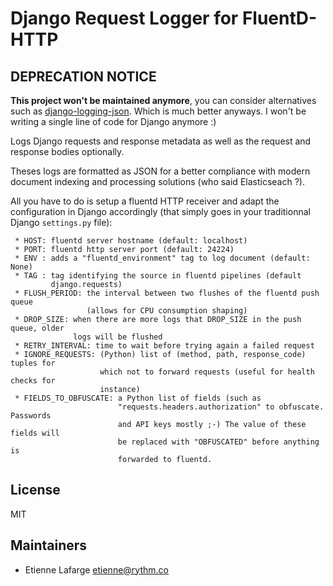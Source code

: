 Django Request Logger for FluentD-HTTP
======================================

DEPRECATION NOTICE
------------------

**This project won't be maintained anymore**, you can consider alternatives such
as [django-logging-json](https://github.com/cipriantarta/django-logging). Which
is much better anyways. I won't be writing a single line of code for Django
anymore :)

Logs Django requests and response metadata as well as the request and response
bodies optionally.

Theses logs are formatted as JSON for a better compliance with modern document
indexing and processing solutions (who said Elasticseach ?).

All you have to do is setup a fluentd HTTP receiver and adapt the configuration
in Django accordingly (that simply goes in your traditionnal Django
`settings.py` file):

```shell
 * HOST: fluentd server hostname (default: localhost)
 * PORT: fluentd http server port (default: 24224)
 * ENV : adds a "fluentd_environment" tag to log document (default: None)
 * TAG : tag identifying the source in fluentd pipelines (default
         django.requests)
 * FLUSH_PERIOD: the interval between two flushes of the fluentd push queue
                 (allows for CPU consumption shaping)
 * DROP_SIZE: when there are more logs that DROP_SIZE in the push queue, older
              logs will be flushed
 * RETRY_INTERVAL: time to wait before trying again a failed request
 * IGNORE_REQUESTS: (Python) list of (method, path, response_code) tuples for
                    which not to forward requests (useful for health checks for
                    instance)
 * FIELDS_TO_OBFUSCATE: a Python list of fields (such as
                        "requests.headers.authorization" to obfuscate. Passwords
                        and API keys mostly ;-) The value of these fields will
                        be replaced with "OBFUSCATED" before anything is
                        forwarded to fluentd.
```

License
-------
MIT

Maintainers
-----------
 * Etienne Lafarge <etienne@rythm.co>
